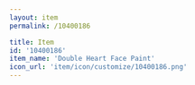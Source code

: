 ```yaml
---
layout: item
permalink: /10400186

title: Item
id: '10400186'
item_name: 'Double Heart Face Paint'
icon_url: 'item/icon/customize/10400186.png'
---
```

